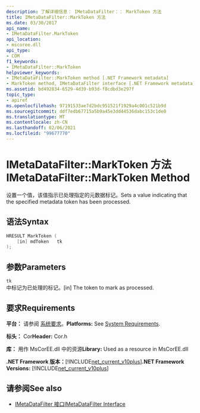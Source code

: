 ```yaml
---
description: 了解详细信息： IMetaDataFilter：： MarkToken 方法
title: IMetaDataFilter::MarkToken 方法
ms.date: 03/30/2017
api_name:
- IMetaDataFilter.MarkToken
api_location:
- mscoree.dll
api_type:
- COM
f1_keywords:
- IMetaDataFilter::MarkToken
helpviewer_keywords:
- IMetaDataFilter::MarkToken method [.NET Framework metadata]
- MarkToken method, IMetaDataFilter interface [.NET Framework metadata]
ms.assetid: bd492834-6529-4d39-b93d-f8cdbd3e297f
topic_type:
- apiref
ms.openlocfilehash: 97191533ae7d2bdc951521f1929a4c001c521b9d
ms.sourcegitcommit: ddf7edb67715a5b9a45e3dd44536dabc153c1de0
ms.translationtype: MT
ms.contentlocale: zh-CN
ms.lasthandoff: 02/06/2021
ms.locfileid: "99677770"
---
```

# <a name="imetadatafiltermarktoken-method"></a><span data-ttu-id="b42ac-103">IMetaDataFilter::MarkToken 方法</span><span class="sxs-lookup"><span data-stu-id="b42ac-103">IMetaDataFilter::MarkToken Method</span></span>

<span data-ttu-id="b42ac-104">设置一个值，该值指示已处理指定的元数据标记。</span><span class="sxs-lookup"><span data-stu-id="b42ac-104">Sets a value indicating that the specified metadata token has been processed.</span></span>  
  
## <a name="syntax"></a><span data-ttu-id="b42ac-105">语法</span><span class="sxs-lookup"><span data-stu-id="b42ac-105">Syntax</span></span>  
  
```cpp  
HRESULT MarkToken (  
    [in] mdToken   tk  
);  
```  
  
## <a name="parameters"></a><span data-ttu-id="b42ac-106">参数</span><span class="sxs-lookup"><span data-stu-id="b42ac-106">Parameters</span></span>  

 `tk`  
 <span data-ttu-id="b42ac-107">中标记为已处理的标记。</span><span class="sxs-lookup"><span data-stu-id="b42ac-107">[in] The token to mark as processed.</span></span>  
  
## <a name="requirements"></a><span data-ttu-id="b42ac-108">要求</span><span class="sxs-lookup"><span data-stu-id="b42ac-108">Requirements</span></span>  

 <span data-ttu-id="b42ac-109">**平台：** 请参阅 [系统要求](../../get-started/system-requirements.md)。</span><span class="sxs-lookup"><span data-stu-id="b42ac-109">**Platforms:** See [System Requirements](../../get-started/system-requirements.md).</span></span>  
  
 <span data-ttu-id="b42ac-110">**标头：** Cor</span><span class="sxs-lookup"><span data-stu-id="b42ac-110">**Header:** Cor.h</span></span>  
  
 <span data-ttu-id="b42ac-111">**库：** 用作 MsCorEE.dll 中的资源</span><span class="sxs-lookup"><span data-stu-id="b42ac-111">**Library:** Used as a resource in MsCorEE.dll</span></span>  
  
 <span data-ttu-id="b42ac-112">**.NET Framework 版本：**[!INCLUDE[net_current_v10plus](../../../../includes/net-current-v10plus-md.md)]</span><span class="sxs-lookup"><span data-stu-id="b42ac-112">**.NET Framework Versions:** [!INCLUDE[net_current_v10plus](../../../../includes/net-current-v10plus-md.md)]</span></span>  
  
## <a name="see-also"></a><span data-ttu-id="b42ac-113">请参阅</span><span class="sxs-lookup"><span data-stu-id="b42ac-113">See also</span></span>

- [<span data-ttu-id="b42ac-114">IMetaDataFilter 接口</span><span class="sxs-lookup"><span data-stu-id="b42ac-114">IMetaDataFilter Interface</span></span>](imetadatafilter-interface.md)
